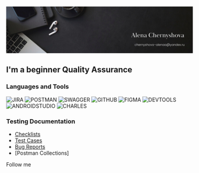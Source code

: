 ![Header](https://github.com/Alenachern/alenachern/blob/main/assets/picture.png)

## I'm a beginner Quality Assurance

### Languages and Tools
![JIRA](https://img.shields.io/badge/-JIRA-0a0a0a?style=for-the-badge&logo=Jira&logoColor=0000CD)
![POSTMAN](https://img.shields.io/badge/-POSTMAN-0a0a0a?style=for-the-badge&logo=Postman&logoColor=D2691E)
![SWAGGER](https://img.shields.io/badge/-SWAGGER-0a0a0a?style=for-the-badge&logo=Swagger&logoColor=00FF00)
![GITHUB](https://img.shields.io/badge/-GITHUB-0a0a0a?style=for-the-badge&logo=GITHUB&logoColor=87CEEB)
![FIGMA](https://img.shields.io/badge/-FIGMA-0a0a0a?style=for-the-badge&logo=Figma&logoColor=483D8B)
![DEVTOOLS](https://img.shields.io/badge/-DEVTOOLS-0a0a0a?style=for-the-badge&logo=DEVTOOLS&logoColor=0000FF)
![ANDROIDSTUDIO](https://img.shields.io/badge/-ANDROIDSTUDIO-0a0a0a?style=for-the-badge&logo=AndroidStudio&logoColor=7FFF00)
![CHARLES](https://img.shields.io/badge/-CHARLES-0a0a0a?style=for-the-badge&logo=Charles&logoColor=FFFFFF)

### Testing Documentation
- [Checklists](https://github.com/Alenachern/checklists)
- [Test Cases](https://github.com/Alenachern/testcases)
- [Bug Reports](https://github.com/Alenachern/bugreports)
- [Postman Collections]

Follow me